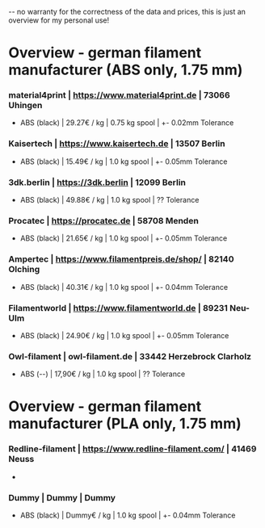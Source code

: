 -- no warranty for the correctness of the data and prices, this is just an overview for my personal use!

# Overview - german filament manufacturer (ABS only, 1.75 mm)
### material4print | https://www.material4print.de | 73066 Uhingen    
* ABS (black) | 29.27€ / kg | 0.75 kg spool | +- 0.02mm Tolerance   

### Kaisertech | https://www.kaisertech.de | 13507 Berlin   
* ABS (black) | 15.49€ / kg | 1.0 kg spool | +- 0.05mm Tolerance    

### 3dk.berlin | https://3dk.berlin | 12099 Berlin  
* ABS (black) | 49.88€ / kg | 1.0 kg spool | ?? Tolerance    

### Procatec | https://procatec.de | 58708 Menden   
* ABS (black) | 21.65€ / kg | 1.0 kg spool | +- 0.05mm Tolerance    

### Ampertec | https://www.filamentpreis.de/shop/ | 82140 Olching   
* ABS (black) | 40.31€ / kg | 1.0 kg spool | +- 0.04mm Tolerance    

### Filamentworld | https://www.filamentworld.de | 89231 Neu-Ulm    
* ABS (black) | 24.90€ / kg | 1.0 kg spool | +- 0.05mm Tolerance    

### Owl-filament | owl-filament.de | 33442 Herzebrock Clarholz  
* ABS (--) | 17,90€ / kg | 1.0 kg spool | ?? Tolerance  


# Overview - german filament manufacturer (PLA only, 1.75 mm)
### Redline-filament | https://www.redline-filament.com/ | 41469 Neuss
* 



### Dummy | Dummy | Dummy  
* ABS (black) | Dummy€ / kg | 1.0 kg spool | +- 0.04mm Tolerance  
